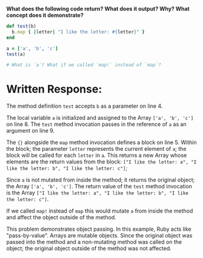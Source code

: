 **What does the following code return? What does it output? Why? What concept does it demonstrate?**

```ruby
def test(b)
  b.map { |letter| "I like the letter: #{letter}" }
end

a = ['a', 'b', 'c']
test(a)

# What is `a`? What if we called `map!` instead of `map`?
```
# Written Response:

The method definition `test` accepts `b` as a parameter on line 4.

The local variable `a` is initialized and assigned to the Array `['a', 'b', 'c']` on line 8. The `test` method invocation passes in the reference of `a` as an argument on line 9.

The `{}` alongside the `map` method invocation defines a block on line 5. Within the block; the parameter `letter` represents the current element of `a`; the block will be called for each `letter` in `a`. This returns a new Array whose elements are the return values from the block: `["I like the letter: a", "I like the letter: b", "I like the letter: c"]`;

Since `a` is not mutated from inside the method; it returns the original object; the Array `['a', 'b', 'c']`.
The return value of the `test` method invocation is the Array `["I like the letter: a", "I like the letter: b", "I like the letter: c"]`. 

If we called `map!` instead of `map` this would mutate `a` from inside the method and affect the object outside of the method.

This problem demonstrates object passing. In this example, Ruby acts like "pass-by-value". Arrays are mutable objects. Since the original object was passed into the method and a non-mutating method was called on the object; the original object outside of the method was not affected.

